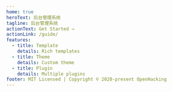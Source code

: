 ```yaml
---
home: true
heroText: 后台管理系统
tagline: 后台管理系统
actionText: Get Started →
actionLink: /guide/
features:
  - title: Template
    details: Rich templates
  - title: Theme
    details: Custom theme
  - title: Plugin
    details: Multiple plugins
footer: MIT Licensed | Copyright © 2020-present OpenHacking
---
```

